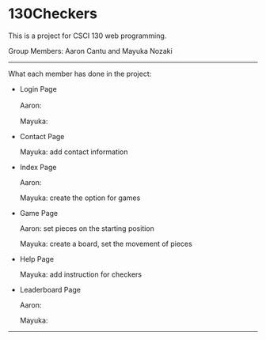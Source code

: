 # 130Checkers

This is a project for CSCI 130 web programming.

Group Members: Aaron Cantu and Mayuka Nozaki

------------
What each member has done in the project:
- Login Page
  
    Aaron:　
  
    Mayuka:
  
- Contact Page
  
    Mayuka: add contact information
  
- Index Page
  
    Aaron:
  
    Mayuka: create the option for games
  
- Game Page
  
    Aaron: set pieces on the starting position
  
    Mayuka: create a board, set the movement of pieces
  
- Help Page

    Mayuka: add instruction for checkers
  
- Leaderboard Page
  
    Aaron:
  
    Mayuka:


------------

